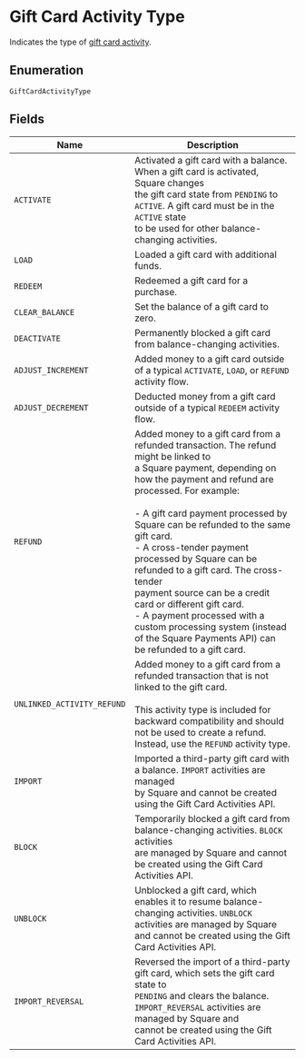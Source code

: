 
# Gift Card Activity Type

Indicates the type of [gift card activity](../../doc/models/gift-card-activity.md).

## Enumeration

`GiftCardActivityType`

## Fields

| Name | Description |
|  --- | --- |
| `ACTIVATE` | Activated a gift card with a balance. When a gift card is activated, Square changes<br>the gift card state from `PENDING` to `ACTIVE`. A gift card must be in the `ACTIVE` state<br>to be used for other balance-changing activities. |
| `LOAD` | Loaded a gift card with additional funds. |
| `REDEEM` | Redeemed a gift card for a purchase. |
| `CLEAR_BALANCE` | Set the balance of a gift card to zero. |
| `DEACTIVATE` | Permanently blocked a gift card from balance-changing activities. |
| `ADJUST_INCREMENT` | Added money to a gift card outside of a typical `ACTIVATE`, `LOAD`, or `REFUND` activity flow. |
| `ADJUST_DECREMENT` | Deducted money from a gift card outside of a typical `REDEEM` activity flow. |
| `REFUND` | Added money to a gift card from a refunded transaction. The refund might be linked to<br>a Square payment, depending on how the payment and refund are processed. For example:<br><br>- A gift card payment processed by Square can be refunded to the same gift card.<br>- A cross-tender payment processed by Square can be refunded to a gift card. The cross-tender<br>  payment source can be a credit card or different gift card.<br>- A payment processed with a custom processing system (instead of the Square Payments API) can<br>  be refunded to a gift card. |
| `UNLINKED_ACTIVITY_REFUND` | Added money to a gift card from a refunded transaction that is not linked to the gift card.<br><br>This activity type is included for backward compatibility and should not be used to create a refund.<br>Instead, use the `REFUND` activity type. |
| `IMPORT` | Imported a third-party gift card with a balance. `IMPORT` activities are managed<br>by Square and cannot be created using the Gift Card Activities API. |
| `BLOCK` | Temporarily blocked a gift card from balance-changing activities. `BLOCK` activities<br>are managed by Square and cannot be created using the Gift Card Activities API. |
| `UNBLOCK` | Unblocked a gift card, which enables it to resume balance-changing activities. `UNBLOCK`<br>activities are managed by Square and cannot be created using the Gift Card Activities API. |
| `IMPORT_REVERSAL` | Reversed the import of a third-party gift card, which sets the gift card state to<br>`PENDING` and clears the balance. `IMPORT_REVERSAL` activities are managed by Square and<br>cannot be created using the Gift Card Activities API. |


